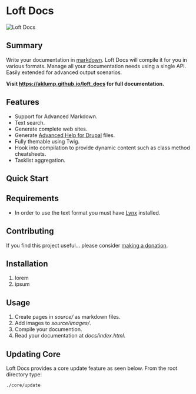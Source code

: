 # Loft Docs

![Loft Docs](images/loft-docs.jpg)

## Summary

Write your documentation in [markdown](http://daringfireball.net/projects/markdown/).  Loft Docs will compile it for you in various formats.  Manage all your documentation needs using a single API.  Easily extended for advanced output scenarios.

**Visit <https://aklump.github.io/loft_docs> for full documentation.**

## Features

* Support for Advanced Markdown.
* Text search.
* Generate complete web sites.
* Generate [Advanced Help for Drupal](https://www.drupal.org/project/advanced_help) files.
* Fully themable using Twig.
* Hook into compilation to provide dynamic content such as class method cheatsheets.
* Tasklist aggregation.

## Quick Start

## Requirements

* In order to use the text format you must have [Lynx](http://lynx.isc.org/) installed.

## Contributing

If you find this project useful... please consider [making a donation](https://www.paypal.com/cgi-bin/webscr?cmd=_s-xclick&hosted_button_id=4E5KZHDQCEUV8&item_name=Gratitude%20for%20aklump%2Floft_docs).

## Installation

1. lorem
1. ipsum

## Usage

1. Create pages in _source/_ as markdown files.
1. Add images to _source/images/_.
1. Compile your documention.
1. Read your documentation at _docs/index.html_.

## Updating Core

Loft Docs provides a core update feature as seen below.  From the root directory type:

    ./core/update
    
